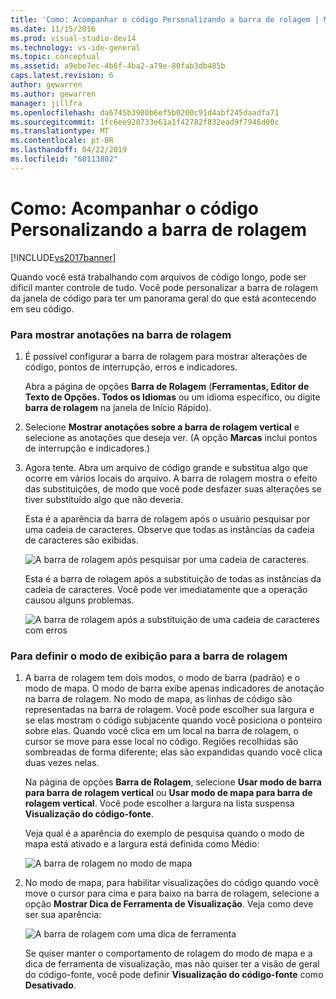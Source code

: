 ```yaml
---
title: 'Como: Acompanhar o código Personalizando a barra de rolagem | Microsoft Docs'
ms.date: 11/15/2016
ms.prod: visual-studio-dev14
ms.technology: vs-ide-general
ms.topic: conceptual
ms.assetid: a9ebe7ec-4b6f-4ba2-a79e-80fab3db485b
caps.latest.revision: 6
author: gewarren
ms.author: gewarren
manager: jillfra
ms.openlocfilehash: da6745b3980b6ef5b0200c91d4abf245daadfa71
ms.sourcegitcommit: 1fc6ee928733e61a1f42782f832ead9f7946d00c
ms.translationtype: MT
ms.contentlocale: pt-BR
ms.lasthandoff: 04/22/2019
ms.locfileid: "60113802"
---
```

# <a name="how-to-track-your-code-by-customizing-the-scrollbar"></a>Como: Acompanhar o código Personalizando a barra de rolagem
[!INCLUDE[vs2017banner](../includes/vs2017banner.md)]

Quando você está trabalhando com arquivos de código longo, pode ser difícil manter controle de tudo. Você pode personalizar a barra de rolagem da janela de código para ter um panorama geral do que está acontecendo em seu código.  
  
### <a name="to-show-annotations-on-the-scroll-bar"></a>Para mostrar anotações na barra de rolagem  
  
1. É possível configurar a barra de rolagem para mostrar alterações de código, pontos de interrupção, erros e indicadores.  
  
     Abra a página de opções **Barra de Rolagem** (**Ferramentas, Editor de Texto de Opções. Todos os Idiomas** ou um idioma específico, ou digite **barra de rolagem** na janela de Início Rápido).  
  
2. Selecione **Mostrar anotações sobre a barra de rolagem vertical** e selecione as anotações que deseja ver. (A opção **Marcas** inclui pontos de interrupção e indicadores.)  
  
3. Agora tente. Abra um arquivo de código grande e substitua algo que ocorre em vários locais do arquivo. A barra de rolagem mostra o efeito das substituições, de modo que você pode desfazer suas alterações se tiver substituído algo que não deveria.  
  
     Esta é a aparência da barra de rolagem após o usuário pesquisar por uma cadeia de caracteres. Observe que todas as instâncias da cadeia de caracteres são exibidas.  
  
     ![A barra de rolagem após pesquisar por uma cadeia de caracteres. ](../ide/media/enhancedscrollbarsearch.png "EnhancedScrollbarSearch")  
  
     Esta é a barra de rolagem após a substituição de todas as instâncias da cadeia de caracteres. Você pode ver imediatamente que a operação causou alguns problemas.  
  
     ![A barra de rolagem após a substituição de uma cadeia de caracteres com erros](../ide/media/enhancedscrollbarreplace.png "EnhancedScrollbarReplace")  
  
### <a name="to-set-the-display-mode-for-the-scroll-bar"></a>Para definir o modo de exibição para a barra de rolagem  
  
1. A barra de rolagem tem dois modos, o modo de barra (padrão) e o modo de mapa. O modo de barra exibe apenas indicadores de anotação na barra de rolagem. No modo de mapa, as linhas de código são representadas na barra de rolagem. Você pode escolher sua largura e se elas mostram o código subjacente quando você posiciona o ponteiro sobre elas. Quando você clica em um local na barra de rolagem, o cursor se move para esse local no código. Regiões recolhidas são sombreadas de forma diferente; elas são expandidas quando você clica duas vezes nelas.  
  
     Na página de opções **Barra de Rolagem**, selecione **Usar modo de barra para barra de rolagem vertical** ou **Usar modo de mapa para barra de rolagem vertical**. Você pode escolher a largura na lista suspensa **Visualização do código-fonte**.  
  
     Veja qual é a aparência do exemplo de pesquisa quando o modo de mapa está ativado e a largura está definida como Médio:  
  
     ![A barra de rolagem no modo de mapa](../ide/media/enhancedscrollbar.png "EnhancedScrollbar")  
  
2. No modo de mapa, para habilitar visualizações do código quando você move o cursor para cima e para baixo na barra de rolagem, selecione a opção **Mostrar Dica de Ferramenta de Visualização**. Veja como deve ser sua aparência:  
  
     ![A barra de rolagem com uma dica de ferramenta](../ide/media/enhancedscrollbarsearchtooltip.png "EnhancedScrollbarSearchTooltip")  
  
     Se quiser manter o comportamento de rolagem do modo de mapa e a dica de ferramenta de visualização, mas não quiser ter a visão de geral do código-fonte, você pode definir **Visualização do código-fonte** como **Desativado**.

